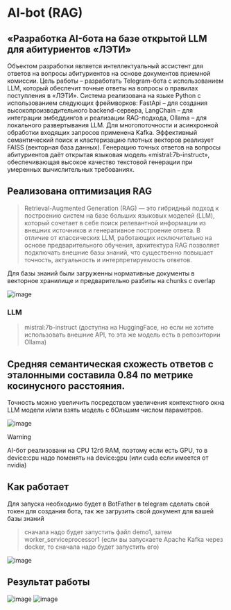 # AI-bot (RAG)
## «Разработка AI-бота на базе открытой LLM для абитуриентов «ЛЭТИ»
Объектом разработки является интеллектуальный ассистент для ответов на вопросы абитуриентов на основе документов приемной комиссии. Цель работы – разработать Telegram-бота с использованием LLM, который обеспечит точные ответы на вопросы о правилах поступления в «ЛЭТИ».
Система реализована на языке Python с использованием следующих фреймворков: FastApi – для создания высокопроизводительного backend-сервера, LangChain – для интеграции эмбеддингов и реализации RAG-подхода, Оllama – для локального развертывания LLM. Для многопоточности и асинхронной обработки входящих запросов применена Kafka. Эффективный семантический поиск и кластеризацию плотных векторов реализует FAISS (векторная база данных). Генерацию точных ответов на вопросы абитуриентов даёт открытая языковая модель «mistral:7b-instruct», обеспечивающая высокое качество текстовой генерации при умеренных вычислительных требованиях.
## Реализована оптимизация RAG
>Retrieval-Augmented Generation (RAG) — это гибридный подход к построению систем на базе больших языковых моделей (LLM), который сочетает в себе поиск релевантной информации из внешних источников и генеративное построение ответа. В отличие от классических LLM, работающих исключительно на основе предварительного обучения, архитектура RAG позволяет подключать внешние базы знаний, что существенно повышает точность, актуальность и интерпретируемость ответов.

Для базы знаний были загруженны нормативные документы в векторное хранилище и предварительно разбиты на chunks с overlap

![image](https://github.com/user-attachments/assets/54b40ae0-0bdd-4fee-aee1-e98ed3e62f75)

### LLM
> mistral:7b-instruct (доступна на HuggingFace, но если не хотите использовать внешние API, то эта же модель есть в репозитории Ollama)
## Cредняя семантическая схожесть ответов с эталонными составила 0.84 по метрике косинусного расстояния.
Точность можно увеличить посредством увеличения контекстного окна LLM модели и/или взять модель с бОльшим числом параметров.

![image](https://github.com/user-attachments/assets/0a88693a-9e81-44eb-9f45-9ea9e61459bc)
> [!WARNING]
> AI-бот реализовани на CPU 12гб RAM, поэтому если есть GPU, то в device:cpu надо поменять на device:gpu (или cuda если имеется от nvidia)
## Как работает
Для запуска необходимо будет в BotFather в telegram сделать свой токен для создания бота, так же загрузить свой документ для вашей базы знаний
> сначала надо будет запустить файл demo1, затем worker_serviceprocessor1 (если вы запускаете Apache Kafka через docker, то сначала надо будет запустить его)

![image](https://github.com/user-attachments/assets/66dd149a-ad62-474d-ac73-d13703a414fd)

## Результат работы

![image](https://github.com/user-attachments/assets/52636fe8-5025-4836-9fa7-3cb09c71f48f)
![image](https://github.com/user-attachments/assets/152ce157-385c-4297-922f-b5268c1be29c)




